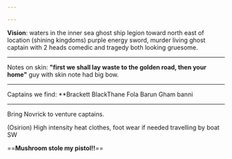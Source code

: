 ```yaml
---

---
```

**Vision**: waters in the inner sea ghost ship legion toward north east of location (shining kingdoms) purple energy sword, murder living
ghost captain with 2 heads comedic and tragedy both looking gruesome.
******
Notes on skin: **"first we shall lay waste to the golden road, then your home"**
guy with skin note had big bow.
*****
Captains we find:
**Brackett
BlackThane
Fola Barun
Gham banni
*******

Bring Novrick to venture captains.

(Osirion)
High intensity heat clothes, foot wear if needed
travelling by boat SW 

==**Mushroom stole my pistol!!**==


